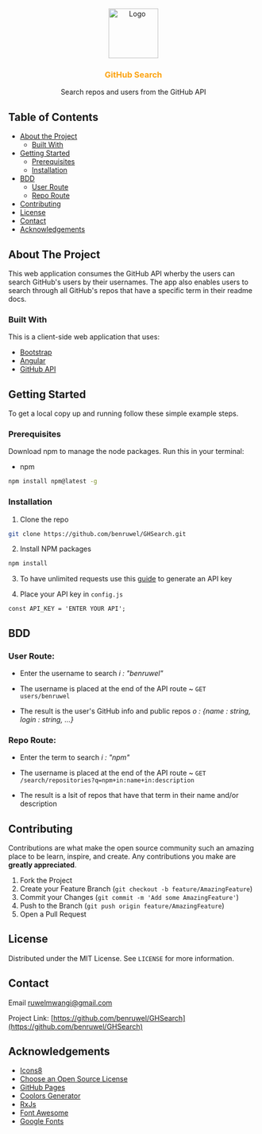 <!--
*** Thanks for checking out this README Template. If you have a suggestion that would
*** make this better, please fork the repo and create a pull request or simply open
*** an issue with the tag "enhancement".
*** Thanks again! Now go create something AMAZING! :D
-->





<!-- PROJECT SHIELDS -->
<!--
*** I'm using markdown "reference style" links for readability.
*** Reference links are enclosed in brackets [ ] instead of parentheses ( ).
*** See the bottom of this document for the declaration of the reference variables
*** for contributors-url, forks-url, etc. This is an optional, concise syntax you may use.
*** https://www.markdownguide.org/basic-syntax/#reference-style-links
-->




<!-- PROJECT LOGO -->
<br />
<p align="center">
    <img src="https://img.icons8.com/bubbles/300/000000/github.png" alt="Logo" width="100" height="100">
  </a>

  <h3 align="center" style="color : #FCA311;">GitHub Search</h3>

  <p align="center">
    Search repos and users from the GitHub API
</p>



<!-- TABLE OF CONTENTS -->
## Table of Contents

* [About the Project](#about-the-project)
  * [Built With](#built-with)
* [Getting Started](#getting-started)
  * [Prerequisites](#prerequisites)
  * [Installation](#installation)
* [BDD](#bdd)
    * [User Route](#user-route)
    * [Repo Route](#repo-route)
* [Contributing](#contributing)
* [License](#license)
* [Contact](#contact)
* [Acknowledgements](#acknowledgements)



<!-- ABOUT THE PROJECT -->
## About The Project


This web application consumes the GitHub API wherby the users can search GitHub's users by their
usernames. The app also enables users to search through all GitHub's repos that have a specific term in their readme docs.

### Built With
This is a client-side web application that uses:
* [Bootstrap](https://getbootstrap.com)
* [Angular](https://angular.io/)
* [GitHub API](https://developer.github.com/v3/)



<!-- GETTING STARTED -->
## Getting Started

To get a local copy up and running follow these simple example steps.

### Prerequisites

Download npm to manage the node packages. Run this in your terminal:
* npm
```sh
npm install npm@latest -g
```

### Installation

1. Clone the repo
```sh
git clone https://github.com/benruwel/GHSearch.git
```
2. Install NPM packages
```sh
npm install
```
3. To have unlimited requests use this [guide](https://developer.github.com/v3/) to generate an API key

4. Place your API key in `config.js`
```JS
const API_KEY = 'ENTER YOUR API';
```



<!-- USAGE EXAMPLES -->
## BDD

### User Route:

* Enter the username to search
_i : "benruwel"_

* The username is placed at the end of the API route ~ `GET users/benruwel`
* The result is the user's GitHub info and public repos _o : {name : string, login : string, ...}_

### Repo Route:

* Enter the term to search
_i : "npm"_

* The username is placed at the end of the API route ~ `GET /search/repositories?q=npm+in:name+in:description`
* The result is a lsit of repos that have that term in their name and/or description


<!-- CONTRIBUTING -->
## Contributing

Contributions are what make the open source community such an amazing place to be learn, inspire, and create. Any contributions you make are **greatly appreciated**.

1. Fork the Project
2. Create your Feature Branch (`git checkout -b feature/AmazingFeature`)
3. Commit your Changes (`git commit -m 'Add some AmazingFeature'`)
4. Push to the Branch (`git push origin feature/AmazingFeature`)
5. Open a Pull Request



<!-- LICENSE -->
## License

Distributed under the MIT License. See `LICENSE` for more information.



<!-- CONTACT -->
## Contact

Email ruwelmwangi@gmail.com

Project Link: [https://github.com/benruwel/GHSearch](https://github.com/benruwel/GHSearch)



<!-- ACKNOWLEDGEMENTS -->
## Acknowledgements
* [Icons8](https://icons8.com/icons/set/github)
* [Choose an Open Source License](https://choosealicense.com)
* [GitHub Pages](https://pages.github.com)
* [Coolors Generator](https://coolors.co/)
* [RxJs](https://rxjs-dev.firebaseapp.com/)
* [Font Awesome](https://fontawesome.com)
* [Google Fonts](https://fonts.google.com/)





<!-- MARKDOWN LINKS & IMAGES -->
<!-- https://www.markdownguide.org/basic-syntax/#reference-style-links -->
[contributors-shield]: https://img.shields.io/github/contributors/othneildrew/Best-README-Template.svg?style=flat-square
[contributors-url]: https://github.com/othneildrew/Best-README-Template/graphs/contributors
[forks-shield]: https://img.shields.io/github/forks/othneildrew/Best-README-Template.svg?style=flat-square
[forks-url]: https://github.com/othneildrew/Best-README-Template/network/members
[stars-shield]: https://img.shields.io/github/stars/othneildrew/Best-README-Template.svg?style=flat-square
[stars-url]: https://github.com/othneildrew/Best-README-Template/stargazers
[issues-shield]: https://img.shields.io/github/issues/othneildrew/Best-README-Template.svg?style=flat-square
[issues-url]: https://github.com/othneildrew/Best-README-Template/issues
[license-shield]: https://img.shields.io/github/license/othneildrew/Best-README-Template.svg?style=flat-square
[license-url]: https://github.com/othneildrew/Best-README-Template/blob/master/LICENSE.txt
[linkedin-shield]: https://img.shields.io/badge/-LinkedIn-black.svg?style=flat-square&logo=linkedin&colorB=555
[linkedin-url]: https://linkedin.com/in/othneildrew
[product-screenshot]: images/screenshot.png
